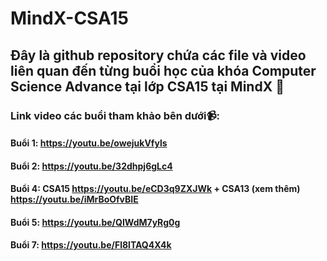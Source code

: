# MindX-CSA15
## Đây là github repository chứa các file và video liên quan đến từng buổi học của khóa Computer Science Advance tại lớp CSA15 tại MindX 📖
### Link video các buổi tham khảo bên dưới📹:
#### Buổi 1: https://youtu.be/owejukVfyls
#### Buổi 2: https://youtu.be/32dhpj6gLc4
#### Buổi 4: CSA15 https://youtu.be/eCD3q9ZXJWk + CSA13 (xem thêm) https://youtu.be/iMrBoOfvBIE
#### Buổi 5: https://youtu.be/QIWdM7yRg0g
#### Buổi 7: https://youtu.be/Fl8lTAQ4X4k
